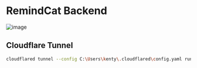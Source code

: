 # RemindCat Backend
![image](https://github.com/kenty02/remindcat/assets/42216299/2bf19a13-61ff-477d-a683-38e064fdaaf5)

## Cloudflare Tunnel

```bash
cloudflared tunnel --config C:\Users\kenty\.cloudflared\config.yaml run
```
